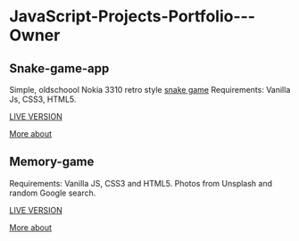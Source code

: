 # JavaScript-Projects-Portfolio---Owner

## Snake-game-app

Simple, oldschoool Nokia 3310 retro style [snake game](https://en.wikipedia.org/wiki/Snake_(video_game_genre))
Requirements: Vanilla Js, CSS3, HTML5.

[LIVE VERSION](https://mtrawinska.pythonanywhere.com/)

[More about](https://github.com/MTrawinska/Snake-game-app)

## Memory-game

Requirements: Vanilla JS, CSS3 and HTML5.
Photos from Unsplash and random Google search.

[LIVE VERSION](https://montraw.pythonanywhere.com/)

[More about](https://github.com/MTrawinska/Memory-Game-Basic)

